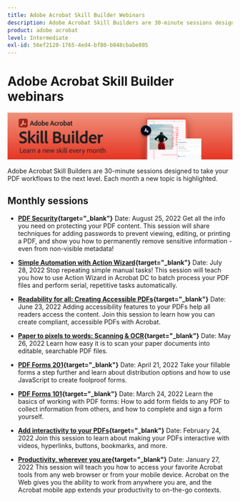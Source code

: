 ```yaml
---
title: Adobe Acrobat Skill Builder Webinars
description: Adobe Acrobat Skill Builders are 30-minute sessions designed to take your PDf workflows to the next level
product: adobe acrobat
level: Intermediate
exl-id: 56ef2120-1765-4ed4-bf80-b048cbabe805
---
```

# Adobe Acrobat Skill Builder webinars

![Acrobat Skill Builder Image](../assets/sbacrobatwebinars.png)

Adobe Acrobat Skill Builders are 30-minute sessions designed to take your PDF workflows to the next level. Each month a new topic is highlighted.

## Monthly sessions

* **[PDF Security](https://adobe-acrobat-skill-builder.joinus.adobeevents.com/attendease/networking/experience/ad3778d2-f2c3-4966-98ed-8b1bb90e4b2b/180ad785-1b5b-4c80-80ab-1df345f082ff){target="_blank"}**
Date: August 25, 2022
Get all the info you need on protecting your PDF content. This session will share techniques for adding passwords to prevent viewing, editing, or printing a PDF, and show you how to permanently remove sensitive information - even from non-visible metadata!

* **[Simple Automation with Action Wizard](https://adobe-acrobat-skill-builder.joinus.adobeevents.com/attendease/networking/experience/45ef14f7-e5e4-4fe0-ba26-905adac092a2/24bf421e-f489-47dc-a5a4-d8d70858348c){target="_blank"}**
Date: July 28, 2022
Stop repeating simple manual tasks! This session will teach you how to use Action Wizard in Acrobat DC to batch process your PDF files and perform serial, repetitive tasks automatically.

* **[Readability for all: Creating Accessible PDFs](https://adobe-acrobat-skill-builder.joinus.adobeevents.com/attendease/networking/experience/18c111bd-9c63-4636-a4fd-8dc045a20423/8484f6c9-e2c9-4e1c-8d03-c2ca1d4db77c){target="_blank"}**
Date: June 23, 2022
Adding accessibility features to your PDFs help all readers access the content. Join this session to learn how you can create compliant, accessible PDFs with Acrobat.

* **[Paper to pixels to words: Scanning & OCR](https://adobe-acrobat-skill-builder.joinus.adobeevents.com/attendease/networking/experience/db1178ff-fd0e-4429-9a91-dae080cac9c3/611fa8dd-1b65-4135-800b-feb61541615f){target="_blank"}**
Date: May 26, 2022
Learn how easy it is to scan your paper documents into editable, searchable PDF files.

* **[PDF Forms 201](https://adobe-acrobat-skill-builder.joinus.adobeevents.com/attendease/networking/experience/e05d5e32-598e-49a2-b847-a06207dcbfd7/39c070e1-4ef4-4fc2-aa1e-bf89fb59215e){target="_blank"}**
Date: April 21, 2022
Take your fillable forms a step further and learn about distribution options and how to use JavaScript to create foolproof forms.

* **[PDF Forms 101](https://adobe-acrobat-skill-builder.joinus.adobeevents.com/attendease/networking/experience/c7f08842-3d62-4b98-bb2a-029feef13621/5f8f1f46-c321-4fba-8c49-4b89d3de6d36){target="_blank"}**
Date: March 24, 2022
Learn the basics of working with PDF forms: How to add form fields to any PDF to collect information from others, and how to complete and sign a form yourself.

* **[Add interactivity to your PDFs](https://adobe-acrobat-skill-builder.joinus.adobeevents.com/attendease/networking/experience/c3150e33-0164-4f94-ac46-aec99b843291/14ea3de0-529f-4c79-9020-cd0a4f98aab0){target="_blank"}**
Date: February 24, 2022
Join this session to learn about making your PDFs interactive with videos, hyperlinks, buttons, bookmarks, and more.

* **[Productivity, wherever you are](https://adobe-acrobat-skill-builder.joinus.adobeevents.com/attendease/networking/experience/99e0622a-adf9-4a8b-918f-fd4f4b3a3235/53620704-6da7-4b88-97da-a1f9f0fff3f4){target="_blank"}**
Date: January 27, 2022
This session will teach you how to access your favorite Acrobat tools from any web browser or from your mobile device. Acrobat on the Web gives you the ability to work from anywhere you are, and the Acrobat mobile app extends your productivity to on-the-go contexts.
